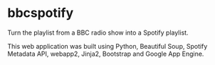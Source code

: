 bbcspotify
==========
Turn the playlist from a BBC radio show into a Spotify playlist.

This web application was built using Python, Beautiful Soup, Spotify Metadata API, webapp2, Jinja2, Bootstrap and Google App Engine.
